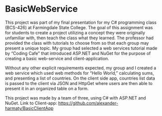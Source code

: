 # BasicWebService

This project was part of my final presentation for my C# programming class (BCS-426) at Farmingdale State College. 
The goal of this assignment was for students to create a project utilizing a concept they were originally unfamiliar with, 
then teach the class what they learned. 
The professor had provided the class with tutorials to choose from so that each group may present a unique topic. 
My group had selected a web services tutorial made by “Coding Cafe” that introduced ASP.NET and NuGet 
for the purpose of creating a basic web-service and client-application. 

Without any other explicit requirements expected, 
my group and I created a web service which used web methods for “Hello World,” 
calculating sums, and presenting a list of countries. 
On the client side app, countries list data is passed to the client via JSON and HttpGet 
where users are then able to present it in an organized table on a form. 

This project was made by a team of three, using C# with ASP.NET and NuGet.
Link to Client-app: https://github.com/alexander-harmaty/BasicClientApp
